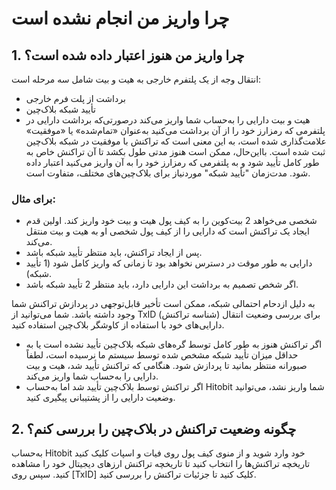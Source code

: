 # چرا واریز من انجام نشده است 

## 1.	چرا واریز من هنوز اعتبار داده شده است؟

انتقال وجه از یک پلتفرم خارجی به هیت و بیت شامل سه مرحله است:
-	برداشت از پلت فرم خارجی
-	تأیید شبکه بلاک‌چین
-	هیت و بیت دارایی را به‌حساب شما واریز می‌کند
درصورتی‌که برداشت دارایی در پلتفرمی که رمزارز خود را از آن برداشت می‌کنید به‌عنوان «تمام‌شده» یا «موفقیت» علامت‌گذاری شده است، به این معنی است که تراکنش با موفقیت در شبکه بلاک‌چین ثبت شده است. بااین‌حال، ممکن است هنوز مدتی طول بکشد تا آن تراکنش خاص به طور کامل تأیید شود و به پلتفرمی که رمزارز خود را به آن واریز می‌کنید اعتبار داده شود. مدت‌زمان "تأیید شبکه" موردنیاز برای بلاک‌چین‌های مختلف، متفاوت است.

### برای مثال:

-	شخصی می‌خواهد 2 بیت‌کوین را به کیف پول هیت و بیت خود واریز کند. اولین قدم ایجاد یک تراکنش است که دارایی را از کیف پول شخصی او به هیت و بیت منتقل می‌کند.
-	پس از ایجاد تراکنش، باید منتظر تأیید شبکه باشد. 
-	دارایی به طور موقت در دسترس نخواهد بود تا زمانی که واریز کامل شود (1 تأیید شبکه).
-	اگر شخص تصمیم به برداشت این دارایی دارد، باید منتظر 2 تأیید شبکه باشد.

به دلیل ازدحام احتمالی شبکه، ممکن است تأخیر قابل‌توجهی در پردازش تراکنش شما وجود داشته باشد. شما می‌توانید از TxID (شناسه تراکنش) برای بررسی وضعیت انتقال دارایی‌های خود با استفاده از کاوشگر بلاک‌چین استفاده کنید.

-	اگر تراکنش هنوز به طور کامل توسط گره‌های شبکه بلاک‌چین تأیید نشده است یا به حداقل میزان تأیید شبکه مشخص شده توسط سیستم ما نرسیده است، لطفاً صبورانه منتظر بمانید تا پردازش شود. هنگامی که تراکنش تأیید شد، هیت و بیت دارایی را به‌حساب شما واریز می‌کند.
-	اگر تراکنش توسط بلاک‌چین تأیید شد اما به‌حساب Hitobit شما واریز نشد، می‌توانید وضعیت دارایی را از پشتیبانی پیگیری کنید. 

## 2.	چگونه وضعیت تراکنش در بلاک‌چین را بررسی کنم؟
	
به‌حساب Hitobit خود وارد شوید و از منوی کیف پول روی فیات و اسپات کلیک کنید تاریخچه تراکنش‌ها را انتخاب کنید تا تاریخچه تراکنش ارزهای دیجیتال خود را مشاهده کنید. سپس روی [TxID] کلیک کنید تا جزئیات تراکنش را بررسی کنید.










